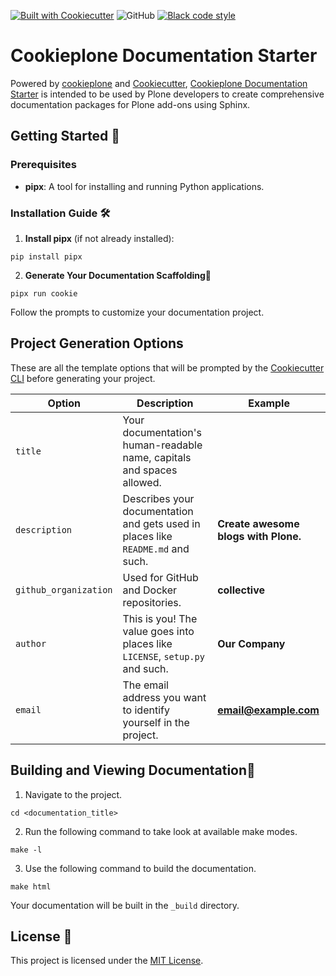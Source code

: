 <!-- [![Cookieplone Documentation Starter CI](https://github.com/plone/cookieplone-templates/actions/workflows/documentation_starter.yml/badge.svg)](https://github.com/plone/cookieplone-templates/actions/workflows/documentation_starter.yml)  -->
[![Built with Cookiecutter](https://img.shields.io/badge/built%20with-Cookiecutter-ff69b4.svg?logo=cookiecutter)](https://github.com/plone/cookieplone-templates/)
![GitHub](https://img.shields.io/github/license/plone/cookiecutter-plone)
[![Black code style](https://img.shields.io/badge/code%20style-black-000000.svg)](https://github.com/ambv/black)

# Cookieplone Documentation Starter

Powered by [cookieplone](https://github.com/plone/cookieplone) and [Cookiecutter](https://github.com/cookiecutter/cookiecutter), [Cookieplone Documentation Starter](https://github.com/plone/cookieplone-templates/documentation_starter) is intended to be used by Plone developers to create comprehensive documentation packages for Plone add-ons using Sphinx.

## Getting Started 🏁

### Prerequisites

- **pipx**: A tool for installing and running Python applications.

### Installation Guide 🛠️

1. **Install pipx** (if not already installed):

```shell
pip install pipx
```

2. **Generate Your Documentation Scaffolding🎉**

```shell
pipx run cookie
```
Follow the prompts to customize your documentation project.

## Project Generation Options

These are all the template options that will be prompted by the [Cookiecutter CLI](https://github.com/cookiecutter/cookiecutter) before generating your project.

| Option                | Description                                                                                                                                          | Example                       |
| --------------------- | ---------------------------------------------------------------------------------------------------------------------------------------------------- | ----------------------------- |
| `title`               | Your documentation's human-readable name, capitals and spaces allowed.
| `description`         | Describes your documentation and gets used in places like ``README.md`` and such.                                                                          | **Create awesome blogs with Plone.** |
| `github_organization` | Used for GitHub and Docker repositories.                                                                                                             | **collective**                |
| `author`              | This is you! The value goes into places like ``LICENSE``, ``setup.py`` and such.                                                                     | **Our Company**               |
| `email`               | The email address you want to identify yourself in the project.                                                                                      | **email@example.com**         |

## Building and Viewing Documentation📖

1. Navigate to the project.

```shell
cd <documentation_title>
```

2. Run the following command to take look at available make modes.

```shell
make -l
```

3. Use the following command to build the documentation.

```shell
make html
```

Your documentation will be built in the `_build` directory.

## License 📜

This project is licensed under the [MIT License](/LICENSE).
